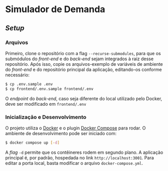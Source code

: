 # Simulador de Demanda

## _Setup_

### Arquivos

Primeiro, clone o repositório com a flag `--recurse-submodules`, para que os submódulos do _front-end_ e do _back-end_ sejam integrados à raiz
desse repositório. Após isso, copie os arquivos-exemplo de variáveis de ambiente do _front-end_ e do repositório principal da aplicação,
editando-os conforme necessário:

```bash
$ cp .env.sample .env
$ cp frontend/.env.sample frontend/.env
```

O _endpoint_ do _back-end_, caso seja diferente do local utilizado pelo Docker, deve ser modificado em `frontend/.env`

### Inicialização e Desenvolvimento

O projeto utiliza o [Docker](https://docs.docker.com/engine/install/) e o plugin [Docker Compose](https://docs.docker.com/compose/install/linux/)
para rodar. O ambiente de desenvolvimento pode ser iniciado com:

```bash
$ docker compose up [-d]
```

A _flag_ `-d` permite que os contêineres rodem em segundo plano. A aplicação principal é, por padrão, hospedada no link `http://localhost:3001`.
Para editar a porta local, basta modificar o arquivo `docker-compose.yml`.
